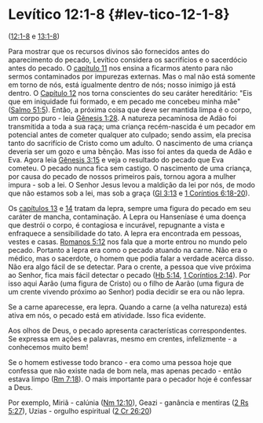 # Levítico 12:1-8 {#lev-tico-12-1-8}

([12:1-8](http://bibliaonline.com.br/acf/lv/12/1-8) e [13:1-8](http://bibliaonline.com.br/acf/lv/12/13:1-8))

Para mostrar que os recursos divinos são fornecidos antes do aparecimento do pecado, Levítico considera os sacrifícios e o sacerdócio antes do pecado. O [capítulo 11](http://bibliaonline.com.br/acf/lv/11) nos ensina a ficarmos atento para não sermos contaminados por impurezas externas. Mas o mal não está somente em torno de nós, está igualmente dentro de nós; nosso inimigo já está dentro. O [Capítulo 12](http://bibliaonline.com.br/acf/lv/12) nos torna conscientes do seu caráter hereditário: &quot;Eis que em iniquidade fui formado, e em pecado me concebeu minha mãe&quot; ([Salmo 51:5](http://bibliaonline.com.br/acf/sl/51/5)). Então, a próxima coisa que deve ser mantida limpa é o corpo, um corpo puro - leia [Gênesis 1:28](http://bibliaonline.com.br/acf/gn/1/28). A natureza pecaminosa de Adão foi transmitida a toda a sua raça; uma criança recém-nascida é um pecador em potencial antes de cometer qualquer ato culpado; sendo assim, ela precisa tanto do sacrifício de Cristo como um adulto. O nascimento de uma criança deveria ser um gozo e uma bênção. Mas isso foi antes da queda de Adão e Eva. Agora leia [Gênesis 3:15](http://bibliaonline.com.br/acf/gn/3/15) e veja o resultado do pecado que Eva cometeu. O pecado nunca fica sem castigo. O nascimento de uma criança, por causa do pecado de nossos primeiros pais, tornou agora a mulher impura - sob a lei. O Senhor Jesus levou a maldição da lei por nós, de modo que não estamos sob a lei, mas sob a graça ([Gl 3:13](http://bibliaonline.com.br/acf/gl/3/13) e [1 Coríntios 6:18-20](http://bibliaonline.com.br/acf/1co/6/18-20)).

Os [capítulos 13](http://bibliaonline.com.br/acf/lv/13) e [14](http://bibliaonline.com.br/acf/lv/14) tratam da lepra, sempre uma figura do pecado em seu caráter de mancha, contaminação. A Lepra ou Hanseníase é uma doença que destrói o corpo, é contagiosa e incurável, repugnante a vista e enfraquece a sensibilidade do tato. A lepra era encontrada em pessoas, vestes e casas. [Romanos 5:12](http://bibliaonline.com.br/acf/rm/5/12) nos fala que a morte entrou no mundo pelo pecado. Portanto a lepra era como o pecado atuando na carne. Não era o médico, mas o sacerdote, o homem que podia falar a verdade acerca disso. Não era algo fácil de se detectar. Para o crente, a pessoa que vive próxima ao Senhor, fica mais fácil detectar o pecado ([Hb 5:14](http://bibliaonline.com.br/acf/hb/5/14), [1 Coríntios 2:14](http://bibliaonline.com.br/acf/1co/2/14)). Por isso aqui Aarão (uma figura de Cristo) ou o filho de Aarão (uma figura de um crente vivendo próximo ao Senhor) podia decidir se era ou não lepra.

Se a carne aparecesse, era lepra. Quando a carne (a velha natureza) está ativa em nós, o pecado está em atividade. Isso fica evidente.

Aos olhos de Deus, o pecado apresenta características correspondentes. Se expressa em ações e palavras, mesmo em crentes, infelizmente - a conhecemos muito bem!

Se o homem estivesse todo branco - era como uma pessoa hoje que confessa que não existe nada de bom nela, mas apenas pecado - então estava limpo ([Rm 7:18](http://bibliaonline.com.br/acf/rm/7/18)). O mais importante para o pecador hoje é confessar a Deus.

Por exemplo, Miriã - calúnia ([Nm 12:10](http://bibliaonline.com.br/acf/nm/12/10)), Geazi - ganância e mentiras ([2 Rs 5:27](http://bibliaonline.com.br/acf/2rs/5/27)), Uzias - orgulho espiritual ([2 Cr 26:20](http://bibliaonline.com.br/acf/2cr/26/20))
